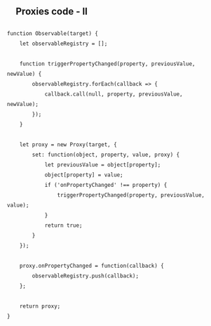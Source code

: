 ##  Proxies code - II

<pre style="position: relative; top: -15px; left: -20px; line-height: 23px; width: 95%;">
	<code style="max-height: 575px;" data-trim>
function Observable(target) {
	let observableRegistry = [];

	function triggerPropertyChanged(property, previousValue, newValue) {
		observableRegistry.forEach(callback => {
			callback.call(null, property, previousValue, newValue);
		});
	}

	let proxy = new Proxy(target, {
		set: function(object, property, value, proxy) {
			let previousValue = object[property];
			object[property] = value;
			if ('onPropertyChanged' !== property) {
				triggerPropertyChanged(property, previousValue, value);
			}
			return true;
		}
	});	

	proxy.onPropertyChanged = function(callback) {
		observableRegistry.push(callback);
	};

	return proxy;
}
	</code>
</pre>